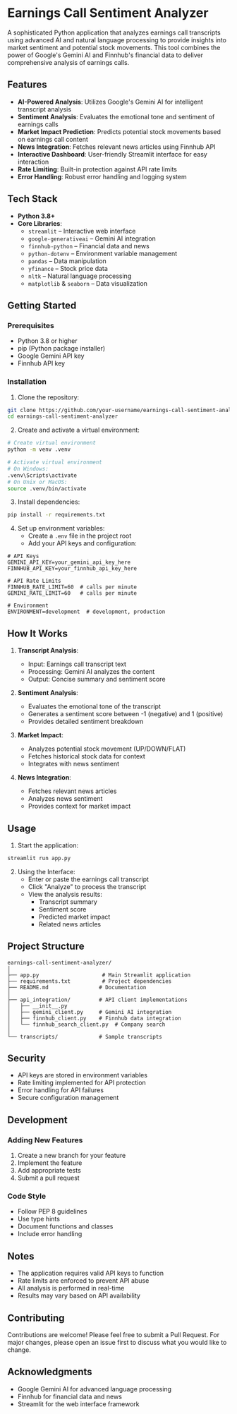 # Earnings Call Sentiment Analyzer

A sophisticated Python application that analyzes earnings call transcripts using advanced AI and natural language processing to provide insights into market sentiment and potential stock movements. This tool combines the power of Google's Gemini AI and Finnhub's financial data to deliver comprehensive analysis of earnings calls.

## Features

- **AI-Powered Analysis**: Utilizes Google's Gemini AI for intelligent transcript analysis
- **Sentiment Analysis**: Evaluates the emotional tone and sentiment of earnings calls
- **Market Impact Prediction**: Predicts potential stock movements based on earnings call content
- **News Integration**: Fetches relevant news articles using Finnhub API
- **Interactive Dashboard**: User-friendly Streamlit interface for easy interaction
- **Rate Limiting**: Built-in protection against API rate limits
- **Error Handling**: Robust error handling and logging system

## Tech Stack

- **Python 3.8+**
- **Core Libraries**:
  - `streamlit` – Interactive web interface
  - `google-generativeai` – Gemini AI integration
  - `finnhub-python` – Financial data and news
  - `python-dotenv` – Environment variable management
  - `pandas` – Data manipulation
  - `yfinance` – Stock price data
  - `nltk` – Natural language processing
  - `matplotlib` & `seaborn` – Data visualization

## Getting Started

### Prerequisites

- Python 3.8 or higher
- pip (Python package installer)
- Google Gemini API key
- Finnhub API key

### Installation

1. Clone the repository:
```bash
git clone https://github.com/your-username/earnings-call-sentiment-analyzer.git
cd earnings-call-sentiment-analyzer
```

2. Create and activate a virtual environment:
```bash
# Create virtual environment
python -m venv .venv

# Activate virtual environment
# On Windows:
.venv\Scripts\activate
# On Unix or MacOS:
source .venv/bin/activate
```

3. Install dependencies:
```bash
pip install -r requirements.txt
```

4. Set up environment variables:
   - Create a `.env` file in the project root
   - Add your API keys and configuration:
```env
# API Keys
GEMINI_API_KEY=your_gemini_api_key_here
FINNHUB_API_KEY=your_finnhub_api_key_here

# API Rate Limits
FINNHUB_RATE_LIMIT=60  # calls per minute
GEMINI_RATE_LIMIT=60   # calls per minute

# Environment
ENVIRONMENT=development  # development, production
```

## How It Works

1. **Transcript Analysis**:
   - Input: Earnings call transcript text
   - Processing: Gemini AI analyzes the content
   - Output: Concise summary and sentiment score

2. **Sentiment Analysis**:
   - Evaluates the emotional tone of the transcript
   - Generates a sentiment score between -1 (negative) and 1 (positive)
   - Provides detailed sentiment breakdown

3. **Market Impact**:
   - Analyzes potential stock movement (UP/DOWN/FLAT)
   - Fetches historical stock data for context
   - Integrates with news sentiment

4. **News Integration**:
   - Fetches relevant news articles
   - Analyzes news sentiment
   - Provides context for market impact

## Usage

1. Start the application:
```bash
streamlit run app.py
```

2. Using the Interface:
   - Enter or paste the earnings call transcript
   - Click "Analyze" to process the transcript
   - View the analysis results:
     - Transcript summary
     - Sentiment score
     - Predicted market impact
     - Related news articles

## Project Structure

```
earnings-call-sentiment-analyzer/
│
├── app.py                    # Main Streamlit application
├── requirements.txt          # Project dependencies
├── README.md                # Documentation
│
├── api_integration/         # API client implementations
│   ├── __init__.py
│   ├── gemini_client.py     # Gemini AI integration
│   ├── finnhub_client.py    # Finnhub data integration
│   └── finnhub_search_client.py  # Company search
│
└── transcripts/             # Sample transcripts
```

## Security

- API keys are stored in environment variables
- Rate limiting implemented for API protection
- Error handling for API failures
- Secure configuration management

## Development

### Adding New Features

1. Create a new branch for your feature
2. Implement the feature
3. Add appropriate tests
4. Submit a pull request

### Code Style

- Follow PEP 8 guidelines
- Use type hints
- Document functions and classes
- Include error handling

## Notes

- The application requires valid API keys to function
- Rate limits are enforced to prevent API abuse
- All analysis is performed in real-time
- Results may vary based on API availability

## Contributing

Contributions are welcome! Please feel free to submit a Pull Request. For major changes, please open an issue first to discuss what you would like to change.

## Acknowledgments

- Google Gemini AI for advanced language processing
- Finnhub for financial data and news
- Streamlit for the web interface framework 
